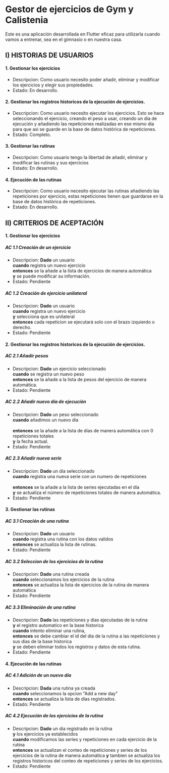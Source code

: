 # Gestor de ejercicios de Gym y Calistenia

Este es una aplicación desarrollada en Flutter eficaz para utilizarla cuando vamos a entrenar, sea en el gimnasio o en nuestra casa.

## I) HISTORIAS DE USUARIOS

#### 1. Gestionar los ejercicios
* Descripcion: Como usuario necesito poder añadir, eliminar y modificar los ejercicios y elegir sus propiedades.
* Estado: En desarrollo.

#### 2. Gestionar los registros historicos de la ejecución de ejercicios.
* Descripcion: Como usuario necesito ejecutar los ejercicios. 
Esto se hace seleccionando el ejercicio, creando el peso a usar, creando un dia de ejecución 
y añadiendo las repeticiones realizadas en ese mismo día para que asi se guarde en la base de datos histórica de repeticiones.
* Estado: Completo.

#### 3. Gestionar las rutinas
* Descripcion: Como usuario tengo la libertad de añadir, eliminar y modificar las rutinas y sus ejercicios
* Estado: En desarrollo.

#### 4. Ejecución de las rutinas
* Descripcion: Como usuario necesito ejecutar las rutinas añadiendo las repeticiones por ejercicio, estas repeticiones tienen que guardarse en la base de datos histórica de repeticiones.
* Estado: En desarrollo.


## II) CRITERIOS DE ACEPTACIÓN

#### 1. Gestionar los ejercicios

##### AC 1.1 Creación de un ejercicio
* Descripcion: **Dado** un usuario <br> 
**cuando** registra un nuevo ejercicio<br> 
**entonces** se la añade a la lista de ejercicios de manera automática<br> 
**y** se puede modificar su información.
* Estado: Pendiente

##### AC 1.2 Creación de ejercicio unilateral
* Descripcion: **Dado** un usuario <br> 
**cuando** registra un nuevo ejercicio<br> 
**y** selecciona que es unilateral<br> 
**entonces** cada repeticion se ejecutará solo con el brazo izquierdo o derecho.
* Estado: Pendiente

#### 2. Gestionar los registros historicos de la ejecución de ejercicios.

##### AC 2.1 Añadir pesos
* Descripcion: **Dado** un ejercicio seleccionado<br>
**cuando** se registra un nuevo peso<br> 
**entonces** se la añade a la lista de pesos del ejercicio de manera automática.<br> 
* Estado: Pendiente

##### AC 2.2 Añadir nuevo día de ejecución
* Descripcion: **Dado** un peso seleccionado<br> 
**cuando** añadimos un nuevo día<br>  
**entonces** se la añade a la lista de dias de manera automática con 0 repeticiones totales<br>
**y** la fecha actual. <br>
* Estado: Pendiente

##### AC 2.3 Añadir nueva serie
* Descripcion: **Dado** un día seleccionado<br> 
**cuando** registra una nueva serie con un numero de repeticiones <br>  
**entonces** se la añade a la lista de series ejecutadas en el día <br> 
**y** se actualiza el número de repeticiones totales de manera automática. <br> 
* Estado: Pendiente


#### 3. Gestionar las rutinas

##### AC 3.1 Creación de una rutina
* Descripcion: **Dado** un usuario <br> 
**cuando** registra una rutina con los datos validos<br> 
**entonces** se actualiza la lista de rutinas.
* Estado: Pendiente

##### AC 3.2 Seleccion de los ejercicios de la rutina
* Descripcion: **Dado** una rutina creada <br> 
**cuando** seleccionamos los ejercicios de la rutina<br> 
**entonces** se actualiza la lista de ejercicios de la rutina de manera automática
* Estado: Pendiente

##### AC 3.3 Eliminación de una rutina
* Descripcion: **Dado** las repeticiones y dias ejecutadas de la rutina <br> 
**y** el registro automatico en la base historica <br>
**cuando** intento eliminar una rutina,<br> 
**entonces** se debe cambiar el id del dia de la rutina a las repeticiones y sus dias de la base historica <br> 
**y** se deben eliminar todos los registros y datos de esta rutina.
* Estado: Pendiente


#### 4. Ejecución de las rutinas

##### AC 4.1 Adición de un nuevo día
* Descripcion: **Dada** una rutina ya creada <br> 
**cuando** seleccionamos la opcion "Add a new day"<br> 
**entonces** se actualiza la lista de días registrados.
* Estado: Pendiente

##### AC 4.2 Ejecución de los ejercicios de la rutina
* Descripcion: **Dado** un dia registrado en la rutina <br> 
**y** los ejercicios ya establecidos <br> 
**cuando** modificamos las series y repeticiones en cada ejercicio de la rutina<br> 
**entonces** se actualizan el conteo de repeticiones y series de los ejercicios de la rutina de manera automática
**y** tambien se actualiza los registros historicos del conteo de repeticiones y series de los ejercicios.<br> 
* Estado: Pendiente